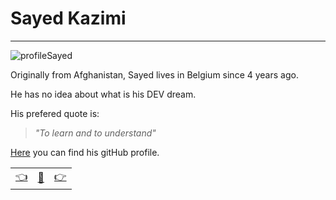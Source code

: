 # Sayed Kazimi

---
![profileSayed](https://avatars1.githubusercontent.com/u/61209285?s=200&u=d449883d716957db7e651d6f53510b721b430690&v=4) 

Originally from Afghanistan, Sayed lives in Belgium since 4 years ago. 

He has no idea about what is his DEV dream.

His prefered quote is: 

>_"To learn and to understand"_

[Here](https://github.com/Sayed94h) you can find his gitHub profile.

|  |   |  |
| -------- | -------- | ---- |
| [:point_left:](./bioMari.md) | [:book:](./README.md) | [:point_right:](./bioAbel.md) |
